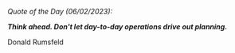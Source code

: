 *Quote of the Day (06/02/2023):*

_**Think ahead. Don't let day-to-day operations drive out planning.**_

Donald Rumsfeld